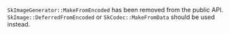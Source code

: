 `SkImageGenerator::MakeFromEncoded` has been removed from the public API.
`SkImage::DeferredFromEncoded` or `SkCodec::MakeFromData` should be used instead.